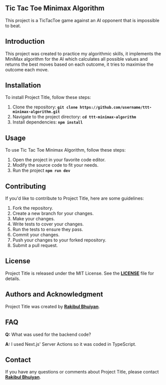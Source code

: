 ## **Tic Tac Toe Minimax Algorithm**

This project is a TicTacToe game against an AI opponent that is impossible to beat.

## **Introduction**

This project was created to practice my algorithmic skills, it implements the MiniMax algorithm for the AI which calculates all possible values and returns the best moves based on each outcome, it tries to maximise the outcome each move.

## **Installation**

To install Project Title, follow these steps:

1. Clone the repository: **`git clone https://github.com/username/ttt-minimax-algorithm.git`**
2. Navigate to the project directory: **`cd ttt-minimax-algorithm`**
3. Install dependencies: **`npm install`**

## **Usage**

To use Tic Tac Toe Minimax Algorithm, follow these steps:

1. Open the project in your favorite code editor.
2. Modify the source code to fit your needs.
3. Run the project **`npm run dev`**

## **Contributing**

If you'd like to contribute to Project Title, here are some guidelines:

1. Fork the repository.
2. Create a new branch for your changes.
3. Make your changes.
4. Write tests to cover your changes.
5. Run the tests to ensure they pass.
6. Commit your changes.
7. Push your changes to your forked repository.
8. Submit a pull request.

## **License**

Project Title is released under the MIT License. See the **[LICENSE](https://www.blackbox.ai/share/LICENSE)** file for details.

## **Authors and Acknowledgment**

Project Title was created by **[Rakibul Bhuiyan](https://github.com/rakibulbh)**.

## **FAQ**

**Q:** What was used for the backend code?

**A:** I used Next.js' Server Actions so it was coded in TypeScript.

## **Contact**

If you have any questions or comments about Project Title, please contact **[Rakibul Bhuiyan](rakibul.career@gmail.com)**.
